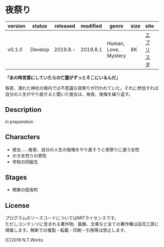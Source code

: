 # 夜祭り

| version | status | released | modified | genre | size | site | contest |
| --- | --- | --- | --- | --- | --- | --- | --- |
| v0.1.0 | Develop | 2019.8.- | 2019.8.1 | Human, Love, Mystery | 8K | [エブリスタ](https://estar.jp/) | [妄想コンテスト「ひんやり」](https://estar.jp/official_contests/159368) |

**「あの時言葉にしていたらの亡霊がずっとそこにいるんだ」**

毎夜、潰れた神社の境内では不思議な夜祭りが行われていた。それに参加すれば自分の人生がやり直せると聞いた彼女は、毎夜、後悔を繰り返す。

## Description

*in preparation*

## Characters

- 彼女……毎夜、自分の人生の後悔をやり直そうと夜祭りに通う女性
- かき氷売りの男性
- 学校の同級生

## Stages

- 関東の田舎町

## License

プログラムのソースコードについてはMITライセンスです。  
ただしコンテンツに含まれる著作物、画像、文章など全ての著作権は凪司工房に帰属します。無断での複製・転載・印刷・引用等は禁止します。

(C)2019 N.T.Works

